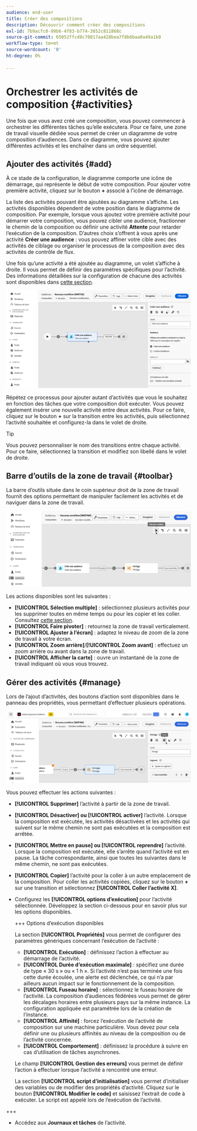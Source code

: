 ```yaml
---
audience: end-user
title: Créer des compositions
description: Découvrir comment créer des compositions
exl-id: 7b9acfc0-99b6-4f83-b774-3652c811868c
source-git-commit: 65052ffcd8c70817aa428bea7f8b6baa0a49a1b0
workflow-type: tm+mt
source-wordcount: '0'
ht-degree: 0%

---
```


# Orchestrer les activités de composition {#activities}

Une fois que vous avez créé une composition, vous pouvez commencer à orchestrer les différentes tâches qu’elle exécutera. Pour ce faire, une zone de travail visuelle dédiée vous permet de créer un diagramme de votre composition d’audiences. Dans ce diagramme, vous pouvez ajouter différentes activités et les enchaîner dans un ordre séquentiel.

## Ajouter des activités {#add}

À ce stade de la configuration, le diagramme comporte une icône de démarrage, qui représente le début de votre composition. Pour ajouter votre première activité, cliquez sur le bouton **+** associé à l’icône de démarrage.

La liste des activités pouvant être ajoutées au diagramme s’affiche. Les activités disponibles dépendent de votre position dans le diagramme de composition. Par exemple, lorsque vous ajoutez votre première activité pour démarrer votre composition, vous pouvez cibler une audience, fractionner le chemin de la composition ou définir une activité **Attente** pour retarder l’exécution de la composition. D’autres choix s’offrent à vous après une activité **Créer une audience** : vous pouvez affiner votre cible avec des activités de ciblage ou organiser le processus de la composition avec des activités de contrôle de flux.

Une fois qu’une activité a été ajoutée au diagramme, un volet s’affiche à droite. Il vous permet de définir des paramètres spécifiques pour l’activité. Des informations détaillées sur la configuration de chacune des activités sont disponibles dans [cette section](activities/about-activities.md).

![](assets/composition-create-add.png)

Répétez ce processus pour ajouter autant d’activités que vous le souhaitez en fonction des tâches que votre composition doit exécuter. Vous pouvez également insérer une nouvelle activité entre deux activités. Pour ce faire, cliquez sur le bouton **+** sur la transition entre les activités, puis sélectionnez l’activité souhaitée et configurez-la dans le volet de droite.

>[!TIP]
>
>Vous pouvez personnaliser le nom des transitions entre chaque activité. Pour ce faire, sélectionnez la transition et modifiez son libellé dans le volet de droite.

## Barre d’outils de la zone de travail {#toolbar}

La barre d’outils située dans le coin supérieur droit de la zone de travail fournit des options permettant de manipuler facilement les activités et de naviguer dans la zone de travail.

![](assets/canvas-toolbar.png)

Les actions disponibles sont les suivantes :

* **[!UICONTROL Sélection multiple]** : sélectionnez plusieurs activités pour les supprimer toutes en même temps ou pour les copier et les coller. Consultez [cette section](#copy).
* **[!UICONTROL Faire pivoter]** : retournez la zone de travail verticalement.
* **[!UICONTROL Ajuster à l’écran]** : adaptez le niveau de zoom de la zone de travail à votre écran.
* **[!UICONTROL Zoom arrière]**/**[!UICONTROL Zoom avant]** : effectuez un zoom arrière ou avant dans la zone de travail.
* **[!UICONTROL Afficher la carte]** : ouvre un instantané de la zone de travail indiquant où vous vous trouvez.

## Gérer des activités {#manage}

Lors de l’ajout d’activités, des boutons d’action sont disponibles dans le panneau des propriétés, vous permettant d’effectuer plusieurs opérations.

![](assets/activity-actions.png)

Vous pouvez effectuer les actions suivantes :

* **[!UICONTROL Supprimer]** l’activité à partir de la zone de travail.
* **[!UICONTROL Désactiver] ou [!UICONTROL activer]** l’activité. Lorsque la composition est exécutée, les activités désactivées et les activités qui suivent sur le même chemin ne sont pas exécutées et la composition est arrêtée.
* **[!UICONTROL Mettre en pause] ou [!UICONTROL reprendre]** l’activité. Lorsque la composition est exécutée, elle s’arrête quand l’activité est en pause. La tâche correspondante, ainsi que toutes les suivantes dans le même chemin, ne sont pas exécutées.
* **[!UICONTROL Copier]** l’activité pour la coller à un autre emplacement de la composition. Pour coller les activités copiées, cliquez sur le bouton **+** sur une transition et sélectionnez **[!UICONTROL Coller l’activité X]**.<!-- cannot copy multiple activities ? cannot paste in another composition?-->
* Configurez les **[!UICONTROL options d’exécution]** pour l’activité sélectionnée. Développez la section ci-dessous pour en savoir plus sur les options disponibles.

  +++ Options d’exécution disponibles

  La section **[!UICONTROL Propriétés]** vous permet de configurer des paramètres génériques concernant l’exécution de l’activité :

   * **[!UICONTROL Exécution]** : définissez l’action à effectuer au démarrage de l’activité.
   * **[!UICONTROL Durée d’exécution maximale]** : spécifiez une durée de type « 30 s » ou « 1 h ». Si l’activité n’est pas terminée une fois cette durée écoulée, une alerte est déclenchée, ce qui n’a par ailleurs aucun impact sur le fonctionnement de la composition.
   * **[!UICONTROL Fuseau horaire]** : sélectionnez le fuseau horaire de l’activité. La composition d’audiences fédérées vous permet de gérer les décalages horaires entre plusieurs pays sur la même instance. La configuration appliquée est paramétrée lors de la création de l’instance.
   * **[!UICONTROL Affinité]** : forcez l’exécution de l’activité de composition sur une machine particulière. Vous devez pour cela définir une ou plusieurs affinités au niveau de la composition ou de l’activité concernée.
   * **[!UICONTROL Comportement]** : définissez la procédure à suivre en cas d’utilisation de tâches asynchrones.

  Le champ **[!UICONTROL Gestion des erreurs]** vous permet de définir l’action à effectuer lorsque l’activité a rencontré une erreur.

  La section **[!UICONTROL script d’initialisation]** vous permet d’initialiser des variables ou de modifier des propriétés d’activité. Cliquez sur le bouton **[!UICONTROL Modifier le code]** et saisissez l’extrait de code à exécuter. Le script est appelé lors de l’exécution de l’activité.

+++

* Accédez aux **Journaux et tâches** de l’activité.
